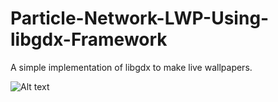 # Particle-Network-LWP-Using-libgdx-Framework
A simple implementation of libgdx to make live wallpapers.

![Alt text](/gifff.gif?raw=true "Demo")
